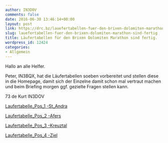 ```yaml
---
author: IN3DOV
comments: false
date: 2016-06-30 13:46:14+00:00
layout: post
link: https://drc.bz/lauefertabellen-fuer-den-brixen-dolomiten-marathon-sind-fertig/
slug: lauefertabellen-fuer-den-brixen-dolomiten-marathon-sind-fertig
title: Läufertabellen für den Brixen Dolomiten Marathon sind fertig.
wordpress_id: 12424
categories:
- Allgemein
---
```


Hallo an alle Helfer.

Peter, IN3BQX, hat die Läufertabellen soeben vorbereitet und stellen diese in die Homepage, damit sich der Einzelne damit schon mal vertraut machen und beim Briefing morgen ggf. gezielte Fragen stellen kann.

73 de Kurt IN3DOV

[Laufertabelle_Pos_1 -St_Andra](https://drc.bz/wp-content/uploads/2016/06/Laufertabelle_Pos_1-St_Andra.pdf)

[Laufertabelle_Pos_2 -Afers](https://drc.bz/wp-content/uploads/2016/06/Laufertabelle_Pos_2-Afers.pdf)

[Laufertabelle_Pos_3 -Kreuztal](https://drc.bz/wp-content/uploads/2016/06/Laufertabelle_Pos_3-Kreuztal.pdf)

[Laufertabelle_Pos_4 -Ziel](https://drc.bz/wp-content/uploads/2016/06/Laufertabelle_Pos_4-Ziel.pdf)









